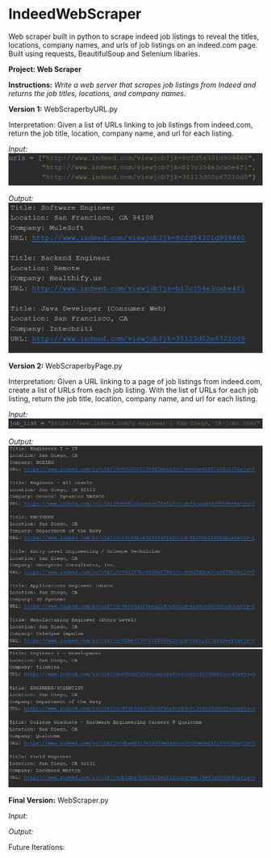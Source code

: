 # IndeedWebScraper

Web scraper built in python to scrape indeed job listings to reveal the titles, locations, company names, and urls of job listings on an indeed.com page. Built using requests, BeautifulSoup and Selenium libaries.

**Project: Web Scraper**

**Instructions:**
*Write a web server that scrapes job listings from Indeed and returns the job titles, locations, and company names.* 


**Version 1:** WebScraperbyURL.py

Interpretation: Given a list of URLs linking to job listings from indeed.com, return the job title, location, company name, and url for each listing.

*Input:* 
![My image](https://github.com/bobbyky/IndeedWebScraper/blob/master/Images/input1.JPG)

*Output:* 
![My image](https://github.com/bobbyky/IndeedWebScraper/blob/master/Images/output1.JPG)

**Version 2:** WebScraperbyPage.py

Interpretation: Given a URL linking to a page of job listings from indeed.com, create a list of URLs from each job listing. With the list of URLs for each job listing, return the job title, location, company name, and url for each listing.

*Input:* 
![My image](https://github.com/bobbyky/IndeedWebScraper/blob/master/Images/input2.JPG)

*Output:* ![My image](https://github.com/bobbyky/IndeedWebScraper/blob/master/Images/output2a.JPG)
![My image](https://github.com/bobbyky/IndeedWebScraper/blob/master/Images/output2b.JPG)

**Final Version:** WebScraper.py

*Input:*

*Output:*

Future Iterations:


